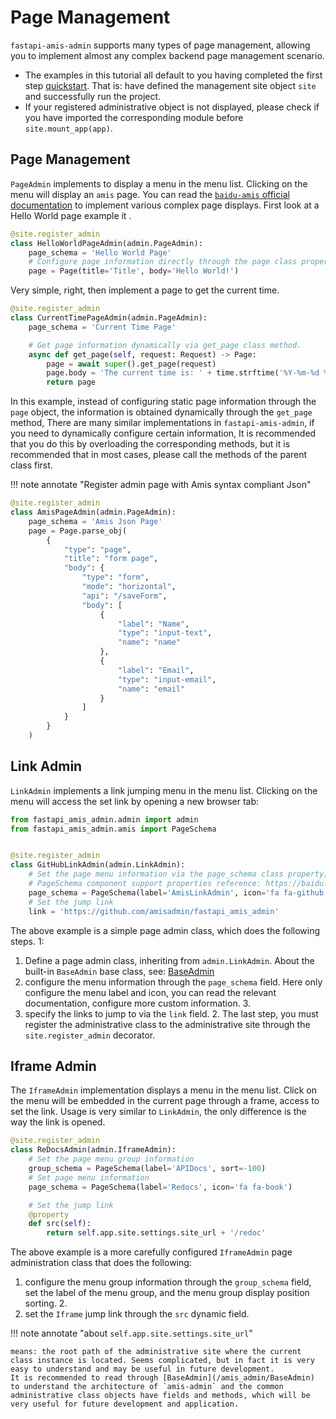 # Page Management

`fastapi-amis-admin` supports many types of page management, allowing you to implement almost any complex backend page management scenario.

- The examples in this tutorial all default to you having completed the first step [quickstart](/quickstart). That is: have defined the management site object `site` and successfully run the project.
- If your registered administrative object is not displayed, please check if you have imported the corresponding module before `site.mount_app(app)`.

## Page Management

`PageAdmin` implements to display a menu in the menu list. Clicking on the menu will display an `amis` page.
You can read the [`baidu-amis` official documentation](https://baidu.gitee.io/amis/zh-CN/components/page)
to implement various complex page displays. First look at a Hello World page example it .

```python
@site.register_admin
class HelloWorldPageAdmin(admin.PageAdmin):
    page_schema = 'Hello World Page'
    # Configure page information directly through the page class property;
    page = Page(title='Title', body='Hello World!')
```

Very simple, right, then implement a page to get the current time.

```python
@site.register_admin
class CurrentTimePageAdmin(admin.PageAdmin):
    page_schema = 'Current Time Page'

    # Get page information dynamically via get_page class method.
    async def get_page(self, request: Request) -> Page:
        page = await super().get_page(request)
        page.body = 'The current time is: ' + time.strftime('%Y-%m-%d %H:%M:%S')
        return page
```

In this example, instead of configuring static page information through the `page` object, the information is obtained dynamically through the `get_page` method,
There are many similar implementations in `fastapi-amis-admin`, if you need to dynamically configure certain information,
It is recommended that you do this by overloading the corresponding methods, but it is recommended that in most cases, please call the methods of the parent class first.

!!! note annotate "Register admin page with Amis syntax compliant Json"

```python
@site.register_admin
class AmisPageAdmin(admin.PageAdmin):
    page_schema = 'Amis Json Page'
    page = Page.parse_obj(
        {
            "type": "page",
            "title": "form page",
            "body": {
                "type": "form",
                "mode": "horizontal",
                "api": "/saveForm",
                "body": [
                    {
                        "label": "Name",
                        "type": "input-text",
                        "name": "name"
                    },
                    {
                        "label": "Email",
                        "type": "input-email",
                        "name": "email"
                    }
                ]
            }
        }
    )
```

## Link Admin

`LinkAdmin` implements a link jumping menu in the menu list. Clicking on the menu will access the set link by opening a new browser tab:

```python
from fastapi_amis_admin.admin import admin
from fastapi_amis_admin.amis import PageSchema


@site.register_admin
class GitHubLinkAdmin(admin.LinkAdmin):
    # Set the page menu information via the page_schema class property;
    # PageSchema component support properties reference: https://baidu.gitee.io/amis/zh-CN/components/app
    page_schema = PageSchema(label='AmisLinkAdmin', icon='fa fa-github')
    # Set the jump link
    link = 'https://github.com/amisadmin/fastapi_amis_admin'
```

The above example is a simple page admin class, which does the following steps. 1:

1. Define a page admin class, inheriting from `admin.LinkAdmin`. About the built-in `BaseAdmin` base class, see: [BaseAdmin](/amis_admin/BaseAdmin)
2. configure the menu information through the `page_schema` field. Here only configure the menu label and icon, you can read the relevant documentation, configure more custom information. 3.
3. specify the links to jump to via the `link` field. 2.
The last step, you must register the administrative class to the administrative site through the `site.register_admin` decorator.

## Iframe Admin

The `IframeAdmin` implementation displays a menu in the menu list. Click on the menu will be embedded in the current page through a frame, access to set the link. Usage is very similar to `LinkAdmin`, the only difference is the way the link is opened.

```python
@site.register_admin
class ReDocsAdmin(admin.IframeAdmin):
    # Set the page menu group information
    group_schema = PageSchema(label='APIDocs', sort=-100)
    # Set page menu information
    page_schema = PageSchema(label='Redocs', icon='fa fa-book')

    # Set the jump link
    @property
    def src(self):
        return self.app.site.settings.site_url + '/redoc'
```

The above example is a more carefully configured `IframeAdmin` page administration class that does the following:

1. configure the menu group information through the `group_schema` field, set the label of the menu group, and the menu group display position sorting. 2.
2. set the `Iframe` jump link through the `src` dynamic field.

!!! note annotate "about `self.app.site.settings.site_url`"

    means: the root path of the administrative site where the current class instance is located. Seems complicated, but in fact it is very easy to understand and may be useful in future development.
    It is recommended to read through [BaseAdmin](/amis_admin/BaseAdmin) to understand the architecture of `amis-admin` and the common administrative class objects have fields and methods, which will be very useful for future development and application.

